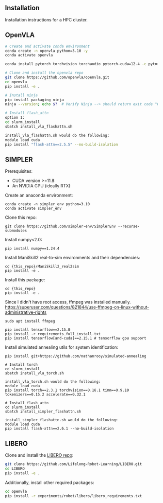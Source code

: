 ## Installation
Installation instructions for a HPC cluster.

## OpenVLA
```bash
# Create and activate conda environment
conda create -n openvla python=3.10 -y
conda activate openvla

conda install pytorch torchvision torchaudio pytorch-cuda=12.4 -c pytorch -c nvidia -y  # UPDATE ME!

# Clone and install the openvla repo
git clone https://github.com/openvla/openvla.git
cd openvla
pip install -e .

# Install ninja
pip install packaging ninja
ninja --version; echo $?  # Verify Ninja --> should return exit code "0"

# Install flash_attn
option 1:
cd slurm_install
sbatch install_vla_flashattn.sh

install_vla_flashattn.sh would do the following:
module load cuda
pip install "flash-attn==2.5.5" --no-build-isolation
```

## SIMPLER
Prerequisites:
- CUDA version >=11.8
- An NVIDIA GPU (ideally RTX)

Create an anaconda environment:
```
conda create -n simpler_env python=3.10
conda activate simpler_env
```

Clone this repo:
```
git clone https://github.com/simpler-env/SimplerEnv --recurse-submodules
```

Install numpy<2.0:
```
pip install numpy==1.24.4
```

Install ManiSkill2 real-to-sim environments and their dependencies:
```
cd {this_repo}/ManiSkill2_real2sim
pip install -e .
```

Install this package:
```
cd {this_repo}
pip install -e .
```

Since I didn't have root access, ffmpeg was installed manually.
https://superuser.com/questions/821844/use-ffmpeg-on-linux-without-administrative-rights
```
sudo apt install ffmpeg
```
```
pip install tensorflow==2.15.0
pip install -r requirements_full_install.txt
pip install tensorflow[and-cuda]==2.15.1 # tensorflow gpu support
```

Install simulated annealing utils for system identification:
```
pip install git+https://github.com/nathanrooy/simulated-annealing
```

```
# Install torch
cd slurm_install
sbatch install_vla_torch.sh

install_vla_torch.sh would do the following:
module load cuda
pip install torch==2.3.1 torchvision==0.18.1 timm==0.9.10 tokenizers==0.15.2 accelerate==0.32.1

# Install flash_attn
cd slurm_install
sbatch install_simpler_flashattn.sh

install_simpler_flashattn.sh would do the following:
module load cuda
pip install flash-attn==2.6.1 --no-build-isolation
```

## LIBERO
Clone and install the [LIBERO repo](https://github.com/Lifelong-Robot-Learning/LIBERO):

```bash
git clone https://github.com/Lifelong-Robot-Learning/LIBERO.git
cd LIBERO
pip install -e .
```

Additionally, install other required packages:
```bash
cd openvla
pip install -r experiments/robot/libero/libero_requirements.txt
```
